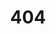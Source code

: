 ---
title: '404'
permalink: "/404/"
published: false
description: 
image: "/uploads/your-base-are.jpg"
layout: 404
---